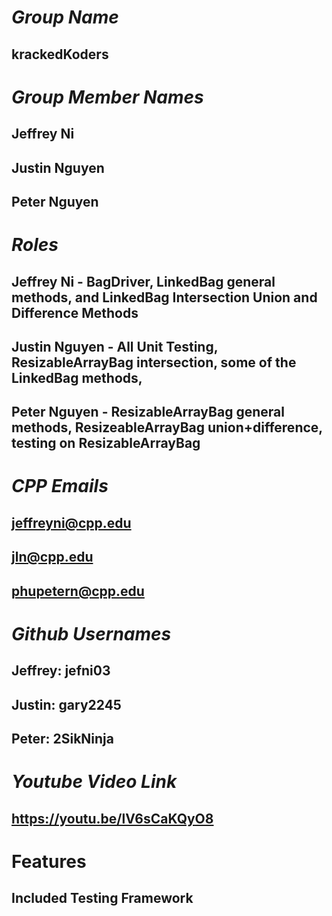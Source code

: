 # _Group Name_
## krackedKoders
##
##
##
# _Group Member Names_
## Jeffrey Ni
## Justin Nguyen
## Peter Nguyen
##
# _Roles_
## Jeffrey Ni - BagDriver, LinkedBag general methods, and LinkedBag Intersection Union and Difference Methods
## Justin Nguyen - All Unit Testing, ResizableArrayBag intersection, some of the LinkedBag methods,
## Peter Nguyen - ResizableArrayBag general methods, ResizeableArrayBag union+difference, testing on ResizableArrayBag
##
# _CPP Emails_
## jeffreyni@cpp.edu
## jln@cpp.edu
## phupetern@cpp.edu
##
##
##
# _Github Usernames_
## Jeffrey: jefni03
## Justin: gary2245
## Peter: 2SikNinja
##
##
##
# _Youtube Video Link_
## https://youtu.be/lV6sCaKQyO8
##
##
##
# Features
## Included Testing Framework
